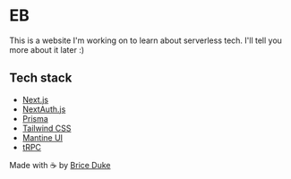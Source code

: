 # EB

This is a website I'm working on to learn about serverless tech. I'll tell you more about it later :)

## Tech stack

- [Next.js](https://nextjs.org)
- [NextAuth.js](https://next-auth.js.org)
- [Prisma](https://prisma.io)
- [Tailwind CSS](https://tailwindcss.com)
- [Mantine UI](https://mantine.dev/)
- [tRPC](https://trpc.io)

Made with ☕ by [Brice Duke](https://briceduke.dev)
